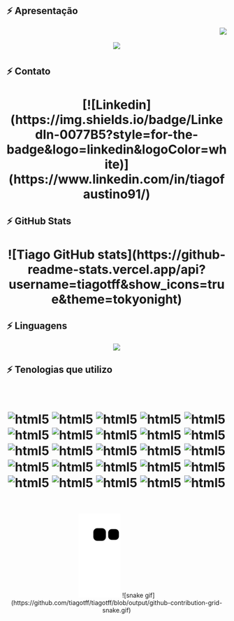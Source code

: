 ## ⚡ Apresentação

<img align="right" src="https://visitor-badge.laobi.icu/badge?page_id=tiagotff.tiagotff">

<h1 align="center">
  <a href="https://git.io/typing-svg">
    <img src="https://readme-typing-svg.herokuapp.com/?lines=Olá!+👋;+Eu+sou+o+Tiago!;+Seja+bem-vindo(a)+ao+meu+GitHub.&center=true&size=30">
  </a>
</h1>

## ⚡ Contato
<h1 align="center">
  [![Linkedin](https://img.shields.io/badge/LinkedIn-0077B5?style=for-the-badge&logo=linkedin&logoColor=white)](https://www.linkedin.com/in/tiagofaustino91/)
</h1>

## ⚡ GitHub Stats
<h1 align="center">
  ![Tiago GitHub stats](https://github-readme-stats.vercel.app/api?username=tiagotff&show_icons=true&theme=tokyonight)
</h1>

## ⚡ Linguagens
<div align=center>
   <a href="https://github.com/tiagotff/github-readme-stats">
     <img width=325 align="center" src="https://github-readme-stats.vercel.app/api/top-langs/?username=tiagotff&layout=dcompact&theme=tokyonight" />
   </a>
</div>

## ⚡ Tenologias que utilizo
<h1 align="center">
<div style="display: inline_block"><br/>
    <img align="center" alt="html5" src="https://img.shields.io/badge/Python-3776AB?style=for-the-badge&logo=python&logoColor=yellow" />
    <img align="center" alt="html5" src="https://img.shields.io/badge/Sql-f1220b?style=for-the-badge&logo=SQL&logoColor=red" />
    <img align="center" alt="html5"src="https://img.shields.io/badge/MySQL-100000?style=for-the-badge&logo=mysql&logoColor=white" />
    <img align="center" alt="html5" src="https://img.shields.io/badge/PostgreSQL-316192?style=for-the-badge&logo=postgresql&logoColor=white" />
    <img align="center" alt="html5" src="https://img.shields.io/badge/MongoDB-4EA94B?style=for-the-badge&logo=mongodb&logoColor=darkgreen" />
    <img align="center" alt="html5" src="https://img.shields.io/badge/cassandra-%231287B1.svg?style=for-the-badge&logo=apache-cassandra&logoColor=white" />
    <img align="center" alt="html5" src="https://img.shields.io/badge/GitHub-100000?style=for-the-badge&logo=github&logoColor=white " />
    <img align="center" alt="html5" src="https://img.shields.io/badge/Google_Cloud-4285F4?style=for-the-badge&logo=google-cloud&logoColor=white" />
    <img align="center" alt="html5" src="https://img.shields.io/badge/Git-E34F26?style=for-the-badge&logo=Git&logoColor=white" />
    <img align="center" alt="html5" src="https://img.shields.io/badge/jira-%230A0FFF.svg?style=for-the-badge&logo=jira&logoColor=white" />
    <img align="center" alt="html5" src="https://img.shields.io/badge/confluence-%23172BF4.svg?style=for-the-badge&logo=confluence&logoColor=white" />
    <img align="center" alt="html5" src="https://img.shields.io/badge/Slack-4A154B?style=for-the-badge&logo=slack&logoColor=white" />   
    <img align="center" alt="html5" src="https://img.shields.io/badge/docker-%230db7ed.svg?style=for-the-badge&logo=docker&logoColor=white" />
    <img align="center" alt="html5" src="https://img.shields.io/badge/numpy-%23013243.svg?style=for-the-badge&logo=numpy&logoColor=white" />
    <img align="center" alt="html5" src="https://img.shields.io/badge/pandas-%23150458.svg?style=for-the-badge&logo=pandas&logoColor=white" />
     <img align="center" alt="html5" src="https://img.shields.io/badge/pandera-f53ff4.svg?style=for-the-badge&logo=pandera&logoColor=white" />
    <img align="center" alt="html5" src="https://img.shields.io/badge/Apache%20Beam-C71A36?style=for-the-badge&logo=Apache%20Beam&logoColor=white" />
    <img align="center" alt="html5" src="https://img.shields.io/badge/Sql%20Alchemy-3776AB?style=for-the-badge&logo=Sql%20Alchemy&logoColor=yellow" />
    <img align="center" alt="html5" src="https://img.shields.io/badge/Microsoft_Office-7c7a7f?style=for-the-badge&logo=microsoft-office&logoColor=white" />
    <img align="center" alt="html5" src="https://img.shields.io/badge/Visual%20Studio%20Code-0078d7.svg?style=for-the-badge&logo=visual-studio-code&logoColor=white" />
    <img align="center" alt="html5" src="https://img.shields.io/badge/Microsoft_Excel-217346?style=for-the-badge&logo=microsoft-excel&logoColor=white" />
    <img align="center" alt="html5" src="https://img.shields.io/badge/Microsoft_Office-D83B01?style=for-the-badge&logo=microsoft-office&logoColor=white" />
    <img align="center" alt="html5" src="https://img.shields.io/badge/Microsoft_PowerPoint-B7472A?style=for-the-badge&logo=microsoft-powerpoint&logoColor=white" />
    <img align="center" alt="html5" src="https://img.shields.io/badge/Microsoft_Word-2B579A?style=for-the-badge&logo=microsoft-word&logoColor=white" />
    <img align="center" alt="html5" src="https://img.shields.io/badge/Canva-%2300C4CC.svg?style=for-the-badge&logo=Canva&logoColor=white" />  
</div><br/>
</h1>

<div align="center">
  <img alt="snake eating my contribution" src="https://github.com/tiagotff/tiagotff/blob/output/github-contribution-grid-snake.svg">
  ![snake gif](https://github.com/tiagotff/tiagotff/blob/output/github-contribution-grid-snake.gif)
</div>
